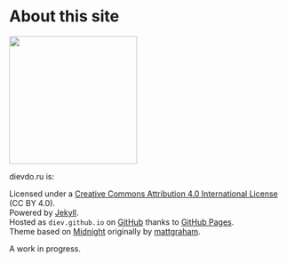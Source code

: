 About this site
===============

<img alt="" class="avatar width-full rounded-2" height="230" src="https://avatars3.githubusercontent.com/u/2707312?v=3&amp;s=460" width="230">

dievdo.ru is:

Licensed under a [Creative Commons Attribution 4.0 International License](http://creativecommons.org/licenses/by/4.0/) (CC BY 4.0).  
Powered by [Jekyll](http://jekyllrb.com/).  
Hosted as `diev.github.io` on [GitHub](http://github.com/diev/diev.github.io) thanks to [GitHub Pages](http://pages.github.com/).  
Theme based on [Midnight](https://pages-themes.github.io/midnight/) originally by [mattgraham](https://twitter.com/michigangraham).

A work in progress.
